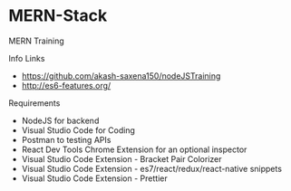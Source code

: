 # MERN-Stack
MERN Training

Info Links
- https://github.com/akash-saxena150/nodeJSTraining
- http://es6-features.org/

Requirements
- NodeJS for backend
- Visual Studio Code for Coding
- Postman to testing APIs
- React Dev Tools Chrome Extension for an optional inspector
- Visual Studio Code Extension - Bracket Pair Colorizer
- Visual Studio Code Extension - es7/react/redux/react-native snippets
- Visual Studio Code Extension - Prettier